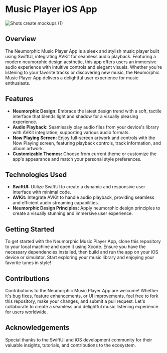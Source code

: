 # Music Player iOS App
![Shots create mockups (1)](https://github.com/SwiftieDev/SwiftUI-Music-Player/assets/156214801/a2584f09-4fcd-475c-b3a4-320e02b8edb4)

## Overview
The Neumorphic Music Player App is a sleek and stylish music player built using SwiftUI, integrating AVKit for seamless audio playback. Featuring a modern neumorphic design aesthetic, this app offers users an immersive audio experience with intuitive controls and elegant visuals. Whether you're listening to your favorite tracks or discovering new music, the Neumorphic Music Player App delivers a delightful user experience for music enthusiasts.

## Features
- **Neumorphic Design:** Embrace the latest design trend with a soft, tactile interface that blends light and shadow for a visually pleasing experience.
- **Audio Playback:** Seamlessly play audio files from your device's library with AVKit integration, supporting various audio formats.
- **Now Playing Screen:** Enjoy full-screen artwork and controls with the Now Playing screen, featuring playback controls, track information, and album artwork.
- **Customizable Themes:** Choose from current theme or customize the app's appearance and match your personal style preferences.

## Technologies Used
- **SwiftUI:** Utilize SwiftUI to create a dynamic and responsive user interface with minimal code.
- **AVKit:** Integrate AVKit to handle audio playback, providing seamless and efficient audio streaming capabilities.
- **Neumorphic Design Principles:** Apply neumorphic design principles to create a visually stunning and immersive user experience.

## Getting Started
To get started with the Neumorphic Music Player App, clone this repository to your local machine and open it using Xcode. Ensure you have the necessary dependencies installed, then build and run the app on your iOS device or simulator. Start exploring your music library and enjoying your favorite tunes in style!

## Contributions
Contributions to the Neumorphic Music Player App are welcome! Whether it's bug fixes, feature enhancements, or UI improvements, feel free to fork this repository, make your changes, and submit a pull request. Let's collaborate to create a seamless and delightful music listening experience for users worldwide.

## Acknowledgements
Special thanks to the SwiftUI and iOS development community for their valuable insights, tutorials, and contributions to the ecosystem.
